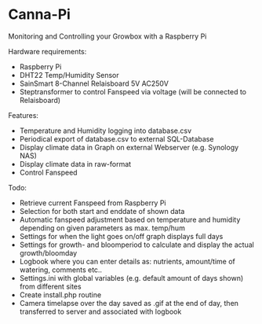 # Canna-Pi

Monitoring and Controlling your Growbox with a Raspberry Pi

Hardware requirements:

- Raspberry Pi
- DHT22 Temp/Humidity Sensor
- SainSmart 8-Channel Relaisboard 5V AC250V
- Steptransformer to control Fanspeed via voltage (will be connected to Relaisboard)

Features:
  - Temperature and Humidity logging into database.csv
  - Periodical export of database.csv to external SQL-Database
  - Display climate data in Graph on external Webserver (e.g. Synology NAS)
  - Display climate data in raw-format
  - Control Fanspeed

Todo:
  - Retrieve current Fanspeed from Raspberry Pi
  - Selection for both start and enddate of shown data
  - Automatic fanspeed adjustment based on temperature and humidity depending on given parameters as max. temp/hum
  - Settings for when the light goes on/off graph displays full days
  - Settings for growth- and bloomperiod to calculate and display the actual growth/bloomday 
  - Logbook where you can enter details as: nutrients, amount/time of watering, comments etc..
  - Settings.ini with global variables (e.g. default amount of days shown) from different sites
  - Create install.php routine 
  - Camera timelapse over the day saved as .gif at the end of day, then transferred to server and associated with logbook
